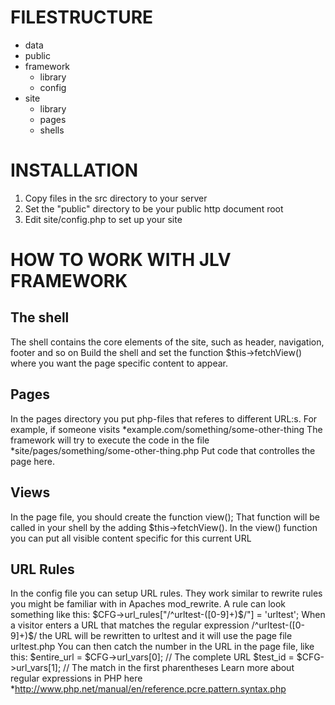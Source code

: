 FILESTRUCTURE
=============
* data
* public
* framework
  * library
  * config
* site
  * library
  * pages
  * shells


INSTALLATION
============
1.  Copy files in the src directory to your server
2.  Set the "public" directory to be your public http document root
3.  Edit site/config.php to set up your site


HOW TO WORK WITH JLV FRAMEWORK
==============================
The shell
----------
The shell contains the core elements of the site, such as header, navigation, footer and so on
Build the shell and set the function
    $this->fetchView() 
where you want the page specific content to appear. 

Pages
--------
In the pages directory you put php-files that referes to different URL:s. 
For example, if someone visits 
*example.com/something/some-other-thing
The framework will try to execute the code in the file
*site/pages/something/some-other-thing.php
Put code that controlles the page here. 

Views
--------
In the page file, you should create the function 
    view(); 
That function will be called in your shell by the adding 
    $this->fetchView().
In the view() function you can put all visible content specific for this current URL

URL Rules
--------
In the config file you can setup URL rules. They work similar to rewrite rules you 
might be familiar with in Apaches mod_rewrite. A rule can look something like this:
    $CFG->url_rules["/^urltest-([0-9]+)$/"] = 'urltest';
When a visitor enters a URL that matches the regular expression /^urltest-([0-9]+)$/
the URL will be rewritten to urltest and it will use the page file urltest.php You
can then catch the number in the URL in the page file, like this:
    $entire_url = $CFG->url_vars[0]; // The complete URL
    $test_id = $CFG->url_vars[1]; // The match in the first pharentheses
Learn more about regular expressions in PHP here *http://www.php.net/manual/en/reference.pcre.pattern.syntax.php